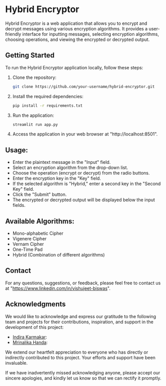 # Hybrid Encryptor

Hybrid Encryptor is a web application that allows you to encrypt and decrypt messages using various encryption algorithms. It provides a user-friendly interface for inputting messages, selecting encryption algorithms, choosing operations, and viewing the encrypted or decrypted output.

## Getting Started

To run the Hybrid Encryptor application locally, follow these steps:

1. Clone the repository:
   ```bash
   git clone https://github.com/your-username/hybrid-encryptor.git

2. Install the required dependencies:
    ```bash
   pip install -r requirements.txt

3. Run the application:
    ```bash
   streamlit run app.py

4. Access the application in your web browser at "http://localhost:8501".

## Usage:
   - Enter the plaintext message in the "Input" field.
   - Select an encryption algorithm from the drop-down list.
   - Choose the operation (encrypt or decrypt) from the radio buttons.
   - Enter the encryption key in the "Key" field.
   - If the selected algorithm is "Hybrid," enter a second key in the "Second Key" field.
   - Click the "Submit" button.
   - The encrypted or decrypted output will be displayed below the input fields.


## Available Algorithms:

- Mono-alphabetic Cipher
- Vigenere Cipher
- Vernam Cipher
- One-Time Pad
- Hybrid (Combination of different algorithms)

## Contact
For any questions, suggestions, or feedback, please feel free to contact us at "https://www.linkedin.com/in/vishujeet-biswas".

## Acknowledgments

We would like to acknowledge and express our gratitude to the following team and projects for their contributions, inspiration, and support in the development of this project:

- [Indira Karmakar](link-to-profile):
- [Mrinalika Handa](link-to-profile): 

We extend our heartfelt appreciation to everyone who has directly or indirectly contributed to this project. Your efforts and support have been invaluable.

If we have inadvertently missed acknowledging anyone, please accept our sincere apologies, and kindly let us know so that we can rectify it promptly.





